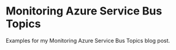 # Monitoring Azure Service Bus Topics

Examples for my Monitoring Azure Service Bus Topics blog post.
